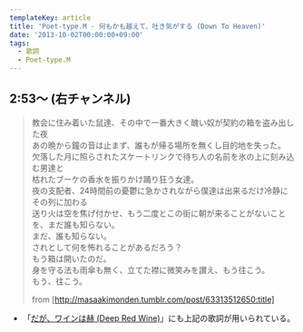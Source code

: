 ```yaml
---
templateKey: article
title: 'Poet-type.M - 何もかも越えて、吐き気がする (Down To Heaven)'
date: '2013-10-02T00:00:00+09:00'
tags:
  - 歌詞
  - Poet-type.M
---
```

## 2:53～ (右チャンネル)

> 教会に住み着いた鼠達、その中で一番大きく醜い奴が契約の箱を盗み出した夜<br>
> あの晩から鐘の音は止まず、誰もが帰る場所を無くし目的地を失った。<br>
> 欠落した月に照らされたスケートリンクで待ち人の名前を氷の上に刻み込む男達と<br>
> 枯れたブーケの香水を振りかけ踊り狂う女達。<br>
> 夜の支配者、24時間前の憂鬱に急かされながら僕達は出来るだけ冷静にその列に加わる<br>
> 送り火は空を焦げ付かせ、もう二度とこの街に朝が来ることがないことを、まだ誰も知らない。<br>
> まだ、誰も知らない。<br>
> されとして何を怖れることがあるだろう？<br>
> もう箱は開いたのだ。<br>
> 身を守る法も雨傘も無く、立てた襟に微笑みを讃え、もう往こう。<br>
> もう、往こう。<br>
>
> from [http://masaakimonden.tumblr.com/post/63313512650:title]

* 「[だが、ワインは赫 (Deep Red Wine)](http://monden-info.hatenablog.com/entry/2015/10/21/000000)」にも上記の歌詞が用いられている。
